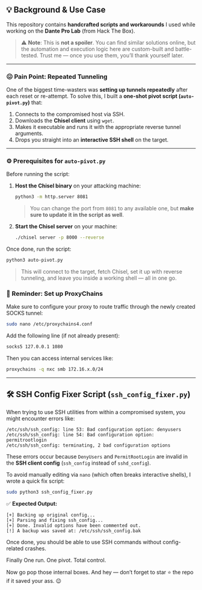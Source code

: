 ## 💡 Background & Use Case

This repository contains **handcrafted scripts and workarounds** I used while working on the **Dante Pro Lab** (from Hack The Box).

> ⚠️ **Note**: This is **not a spoiler**. You can find similar solutions online, but the automation and execution logic here are custom-built and battle-tested. Trust me — once you use them, you’ll thank yourself later.

---

### 😖 Pain Point: Repeated Tunneling

One of the biggest time-wasters was **setting up tunnels repeatedly** after each reset or re-attempt. To solve this, I built a **one-shot pivot script (`auto-pivot.py`)** that:

1. Connects to the compromised host via SSH.
2. Downloads the **Chisel client** using `wget`.
3. Makes it executable and runs it with the appropriate reverse tunnel arguments.
4. Drops you straight into an **interactive SSH shell** on the target.

---

### ⚙️ Prerequisites for `auto-pivot.py`

Before running the script:

1. **Host the Chisel binary** on your attacking machine:

   ```bash
   python3 -m http.server 8081
   ```

   > You can change the port from `8081` to any available one, but **make sure to update it in the script as well**.

2. **Start the Chisel server** on your machine:

   ```bash
   ./chisel server -p 8000 --reverse
   ```

Once done, run the script:

```bash
python3 auto-pivot.py
```

> This will connect to the target, fetch Chisel, set it up with reverse tunneling, and leave you inside a working shell — all in one go.



### 🧠 Reminder: Set up ProxyChains

Make sure to configure your proxy to route traffic through the newly created SOCKS tunnel:

```bash
sudo nano /etc/proxychains4.conf
```

Add the following line (if not already present):

```bash
socks5 127.0.0.1 1080
```

Then you can access internal services like:

```bash
proxychains -q nxc smb 172.16.x.0/24
```

---

## 🛠️ SSH Config Fixer Script (`ssh_config_fixer.py`)

When trying to use SSH utilities from within a compromised system, you might encounter errors like:

```
/etc/ssh/ssh_config: line 53: Bad configuration option: denyusers
/etc/ssh/ssh_config: line 54: Bad configuration option: permitrootlogin
/etc/ssh/ssh_config: terminating, 2 bad configuration options
```

These errors occur because `DenyUsers` and `PermitRootLogin` are invalid in the **SSH client config** (`ssh_config` instead of `sshd_config`).

To avoid manually editing via `nano` (which often breaks interactive shells), I wrote a quick fix script:

```bash
sudo python3 ssh_config_fixer.py
```

✅ **Expected Output:**

```
[+] Backing up original config...
[+] Parsing and fixing ssh_config...
[+] Done. Invalid options have been commented out.
[!] A backup was saved at: /etc/ssh/ssh_config.bak
```

Once done, you should be able to use SSH commands without config-related crashes.

Finally One run. One pivot. Total control.

Now go pop those internal boxes.
And hey — don’t forget to star ⭐ the repo if it saved your ass. 😉
